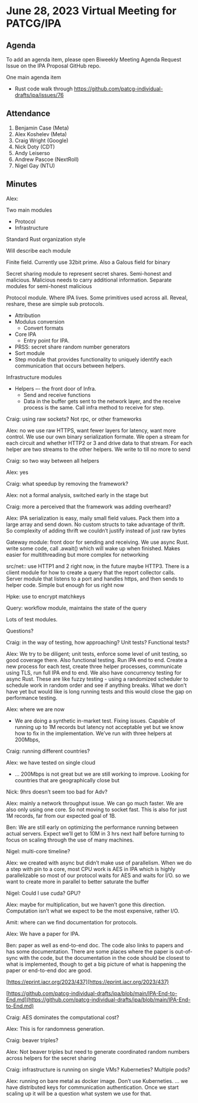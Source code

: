 
# June 28, 2023 Virtual Meeting for PATCG/IPA

## Agenda

To add an agenda item, please open Biweekly Meeting Agenda Request Issue on the IPA Proposal GitHub repo.

One main agenda item
* Rust code walk through https://github.com/patcg-individual-drafts/ipa/issues/76









## **Attendance**



1. Benjamin Case (Meta)
2. Alex Koshelev (Meta)
4. Craig Wright (Google)
5. Nick Doty (CDT)
6. Andy Leiserso
7. Andrew Pascoe (NextRoll)
8. Nigel Gay (NTU)




## Minutes

Alex:

Two main modules

* Protocol
* Infrastructure

Standard Rust organization style

Will describe each module

Finite field. Currently use 32bit prime.  Also a Galous field for binary

Secret sharing module to represent secret shares.  Semi-honest and malicious. Malicious needs to carry additional information.  Separate modules for semi-honest malicious

Protocol module. Where IPA lives.  Some primitives used across all.  Reveal, reshare, these are simple sub protocols.



* Attribution
* Modulus conversion
    * Convert formats
* Core IPA
    * Entry point for  IPA.
* PRSS: secret share random number generators
* Sort module
* Step module that provides functionality to uniquely identify each communication that occurs between helpers.

Infrastructure modules



* Helpers –- the front door of Infra.
    * Send and receive functions
    * Data in the buffer gets sent to the network layer, and the receive process is the same. Call infra method to receive for step.

Craig: using raw sockets? Not rpc, or other frameworks

Alex: no we use raw HTTPS,  want fewer layers for latency, want more control. We use our own binary serialization formate. We open a stream for each circuit and whether HTTP2 or 3 and drive data to that stream. For each helper are two streams to the other helpers. We write to till no more to send

Craig:  so two way between all helpers

Alex: yes

Craig: what speedup by removing the framework?

Alex: not a formal analysis, switched early in the stage but

Craig: more a perceived that the framework was adding overheard?

Alex:  IPA serialization is easy, maily small field values.  Pack them into a large array and send down. No custom structs to take advantage of thrift. So complexity of adding thrift we couldn’t justify instead of just raw bytes

Gateway module: front door for sending and receiving.  We use async Rust. write some code, call .await() which will wake up when finished.  Makes easier for multithreading but more complex for networking

src/net:: use HTTP1 and 2 right now, in the future maybe HTTP3.  There is a client module for how to create a query that the report collector calls.  Server module that listens to a port and handles https, and then sends to helper code.  Simple but enough for us right now

Hpke: use to encrypt matchkeys

Query: workflow module, maintains the state of the query

Lots of test modules.

Questions?

Craig: in the way of testing, how approaching? Unit tests? Functional tests?

Alex:  We try to be diligent; unit tests, enforce some level of unit testing, so good coverage there. Also functional testing.  Run IPA end to end. Create a new process for each test, create three helper processes, communicate using TLS, run full IPA end to end. We also have concurrency testing for async Rust.  These are like fuzzy testing - using a randomized scheduler to schedule work in random order and see if anything breaks.  What we don’t have yet but would like is long running tests and this would close the gap on performance testing.

Alex: where we are now



* We are doing a synthetic in-market test.  Fixing issues.  Capable of running up to 1M records but latency not acceptable yet but we know how to fix in the implementation. We’ve run with three helpers at 200Mbps,

Craig: running different countries?

Alex: we have tested on single cloud



* … 200Mbps is not great but we are still working to improve. Looking for countries that are geographically close but

Nick: 9hrs doesn’t seem too bad for Adv?

Alex: mainly a network throughput issue. We can go much faster.  We are also only using one core. So not moving to socket fast. This is also for just 1M records, far from our expected goal of 1B.

Ben: We are still early on optimizing the performance running between actual servers. Expect we’ll get to 10M in 3 hrs next half before turning to focus on scaling through the use of many machines.

Nigel: multi-core timeline?

Alex: we created with async but didn’t make use of parallelism. When we do a step with pin to a core, most CPU work is AES in IPA which is highly parallelizable so most of our protocol waits for AES and waits for I/O.  so we want to create more in parallel to better saturate the buffer

Nigel: Could I use cuda? GPU?

Alex: maybe for multiplication, but we haven’t gone this direction.  Computation isn’t what we expect to be the most expensive, rather I/O.

Amit: where can we find documentation for protocols.

Alex: We have a paper for IPA.

Ben: paper as well as end-to-end doc.  The code also links to papers and has some documentation.  There are some places where the paper is out-of-sync with the code, but the documentation in the code should be closest to what is implemented, though to get a big picture of what is happening the paper or end-to-end doc are good.

 [https://eprint.iacr.org/2023/437](https://eprint.iacr.org/2023/437)

[https://github.com/patcg-individual-drafts/ipa/blob/main/IPA-End-to-End.md](https://github.com/patcg-individual-drafts/ipa/blob/main/IPA-End-to-End.md)

Craig: AES dominates the computational cost?

Alex: This is for randomness generation.

Craig: beaver triples?

Alex: Not beaver triples but need to generate coordinated random numbers across helpers for the secret sharing

Craig:   infrastructure is running on single VMs? Kuberneties? Multiple pods?

Alex: running on bare metal as docker image.  Don’t use Kuberneties. … we have distributed keys for communication authentication.  Once we start scaling up it will be a question what system we use for that.
